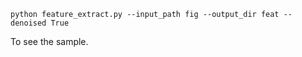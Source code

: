 ```
python feature_extract.py --input_path fig --output_dir feat --denoised True 
```
To see the sample.